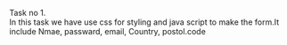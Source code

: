 Task no 1.<br>
In this task we have use css for styling and java script to make the form.It include Nmae, passward, email, Country, postol.code<br>
